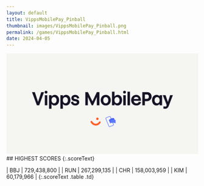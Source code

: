 ```yaml
---
layout: default
title: VippsMobilePay_Pinball
thumbnail: images/VippsMobilePay_Pinball.png
permalink: /games/VippsMobilePay_Pinball.html
date: 2024-04-05
---
```


<img src="../images/VippsMobilePay_Pinball.png" class="gameThumbnail img-fluid mx-auto align-middle">
## HIGHEST SCORES
{:.scoreText}

| BBJ | 729,438,800 | 
| RUN | 267,299,135 | 
| CHR | 158,003,959 | 
| KIM | 60,179,966 | 
{:.scoreText .table .td}
